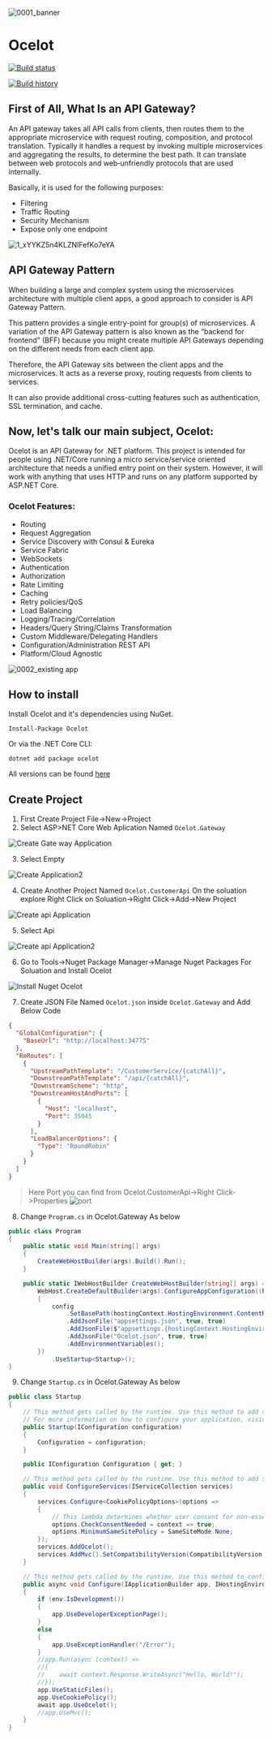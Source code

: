 ![0001_banner](https://user-images.githubusercontent.com/21302583/61870371-9026d880-aefb-11e9-8c92-42eb413692de.png)
# Ocelot

[![Build status](https://ci.appveyor.com/api/projects/status/lyhgbhdhqyepj6xi/branch/master?svg=true)](https://ci.appveyor.com/project/Mahadenamuththa/apigatewayocelot/branch/master)

[![Build history](https://buildstats.info/appveyor/chart/Mahadenamuththa/apigatewayocelot)](https://ci.appveyor.com/project/Mahadenamuththa/apigatewayocelot/history)

## First of All, What Is an API Gateway?
An API gateway takes all API calls from clients, then routes them to the appropriate microservice with request routing, composition, and protocol translation. Typically it handles a request by invoking multiple microservices and aggregating the results, to determine the best path. It can translate between web protocols and web‑unfriendly protocols that are used internally.

Basically, it is used for the following purposes:

* Filtering
* Traffic Routing
* Security Mechanism
* Expose only one endpoint

![1_xYYKZ5n4KLZNIFefKo7eYA](https://user-images.githubusercontent.com/21302583/61867015-ea23a000-aef3-11e9-8e6a-e06afce3e63f.png)

## API Gateway Pattern
When building a large and complex system using the microservices architecture with multiple client apps, a good approach to consider is API Gateway Pattern.

This pattern provides a single entry-point for group(s) of microservices. A variation of the API Gateway pattern is also known as the “backend for frontend” (BFF) because you might create multiple API Gateways depending on the different needs from each client app.

Therefore, the API Gateway sits between the client apps and the microservices. It acts as a reverse proxy, routing requests from clients to services.

It can also provide additional cross-cutting features such as authentication, SSL termination, and cache.

## Now, let's talk our main subject, Ocelot:
Ocelot is an API Gateway for .NET platform. This project is intended for people using .NET/Core running a micro service/service oriented architecture that needs a unified entry point on their system. However, it will work with anything that uses HTTP and runs on any platform supported by ASP.NET Core.

### Ocelot Features:
* Routing
* Request Aggregation
* Service Discovery with Consul & Eureka
* Service Fabric
* WebSockets
* Authentication
* Authorization
* Rate Limiting
* Caching
* Retry policies/QoS
* Load Balancing
* Logging/Tracing/Correlation
* Headers/Query String/Claims Transformation
* Custom Middleware/Delegating Handlers
* Configuration/Administration REST API
* Platform/Cloud Agnostic

![0002_existing app](https://user-images.githubusercontent.com/21302583/61870106-e6474c00-aefa-11e9-8e65-9eb40ab924a9.png)

## How to install

Install Ocelot and it's dependencies using NuGet. 

`Install-Package Ocelot`

Or via the .NET Core CLI:

`dotnet add package ocelot`

All versions can be found [here](https://www.nuget.org/packages/Ocelot/)

## Create Project

01. First Create Project File->New->Project
02. Select ASP>NET Core Web Aplication Named `Ocelot.Gateway`

![Create Gate way Application](https://user-images.githubusercontent.com/21302583/61872479-0ed24480-af01-11e9-96c1-256cb81fcc17.PNG)

03. Select Empty 

![Create Application2](https://user-images.githubusercontent.com/21302583/61873196-fbc07400-af02-11e9-8624-790d870a7ebb.PNG)


04. Create Another Project Named `Ocelot.CustomerApi` On the soluation explore Right Click on Soluation->Right Click->Add->New Project

![Create api Application](https://user-images.githubusercontent.com/21302583/61872775-cd8e6480-af01-11e9-97dc-bf4d3590529d.PNG)

05. Select Api

![Create api Application2](https://user-images.githubusercontent.com/21302583/61873338-5d80de00-af03-11e9-908f-4e0029b14deb.PNG)

06. Go to Tools->Nuget Package Manager->Manage Nuget Packages For Soluation and Install Ocelot

![Install Nuget Ocelot](https://user-images.githubusercontent.com/21302583/61873448-a46ed380-af03-11e9-86c2-453b05dba384.PNG)

07. Create JSON File Named `Ocelot.json` inside `Ocelot.Gateway` and Add Below Code

```json
{
  "GlobalConfiguration": {
    "BaseUrl": "http://localhost:34775"
  },
  "ReRoutes": [
    {
      "UpstreamPathTemplate": "/CustomerService/{catchAll}",
      "DownstreamPathTemplate": "/api/{catchAll}",
      "DownstreamScheme": "http",
      "DownstreamHostAndPorts": [
        {
          "Host": "localhost",
          "Port": 35045
        }
      ],
      "LoadBalancerOptions": {
        "Type": "RoundRobin"
      }
    }
  ]
}
```
>Here Port you can find from Ocelot.CustomerApi->Right Click->Properties
![port](https://user-images.githubusercontent.com/21302583/61945564-eeb48b00-afbd-11e9-8a31-abd3c6d2578d.PNG)

08. Change `Program.cs` in Ocelot.Gateway As below

```csharp
public class Program
{
    public static void Main(string[] args)
    {
        CreateWebHostBuilder(args).Build().Run();
    }

    public static IWebHostBuilder CreateWebHostBuilder(string[] args) =>
        WebHost.CreateDefaultBuilder(args).ConfigureAppConfiguration((hostingContext, config) =>
        {
            config
                .SetBasePath(hostingContext.HostingEnvironment.ContentRootPath)
                .AddJsonFile("appsettings.json", true, true)
                .AddJsonFile($"appsettings.{hostingContext.HostingEnvironment.EnvironmentName}.json", true, true)
                .AddJsonFile("Ocelot.json", true, true)
                .AddEnvironmentVariables();
        })
            .UseStartup<Startup>();
}
```

09. Change `Startup.cs` in Ocelot.Gateway As below

```csharp
public class Startup
{
    // This method gets called by the runtime. Use this method to add services to the container.
    // For more information on how to configure your application, visit https://go.microsoft.com/fwlink/?LinkID=398940
    public Startup(IConfiguration configuration)
    {
        Configuration = configuration;
    }

    public IConfiguration Configuration { get; }

    // This method gets called by the runtime. Use this method to add services to the container.
    public void ConfigureServices(IServiceCollection services)
    {
        services.Configure<CookiePolicyOptions>(options =>
        {
            // This lambda determines whether user consent for non-essential cookies is needed for a given request.
            options.CheckConsentNeeded = context => true;
            options.MinimumSameSitePolicy = SameSiteMode.None;
        });
        services.AddOcelot();
        services.AddMvc().SetCompatibilityVersion(CompatibilityVersion.Version_2_1);
    }

    // This method gets called by the runtime. Use this method to configure the HTTP request pipeline.
    public async void Configure(IApplicationBuilder app, IHostingEnvironment env)
    {
        if (env.IsDevelopment())
        {
            app.UseDeveloperExceptionPage();
        }
        else
        {
            app.UseExceptionHandler("/Error");
        }
        //app.Run(async (context) =>
        //{
        //    await context.Response.WriteAsync("Hello, World!");
        //});
        app.UseStaticFiles();
        app.UseCookiePolicy();
        await app.UseOcelot();
        //app.UseMvc();
    }
}

```

